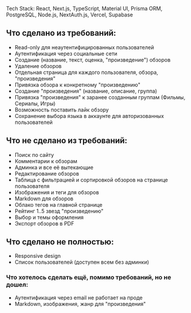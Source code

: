 Tech Stack: React, Next.js, TypeScript, Material UI, Prisma ORM, PostgreSQL, Node.js, NextAuth.js, Vercel, Supabase

## Что сделано из требований:
* Read-only для неаутентифицированных пользователей
* Аутентификация через социальные сети
* Создание (название, текст, оценка, "произведение") обзоров
* Удаление обзоров
* Отдельная страница для каждого пользователя, обзора, "произведения"
* Привязка обзора к конкретному "произведению"
* Создание "произведения" (название, описание, группа)
* Привязка "произведения" к заранее созданным группам (Фильмы, Сериалы, Игры)
* Возможность поставить лайк обзору
* Сохранение выбора языка в аккаунте для авторизованных пользователей

## Что не сделано из требований:
* Поиск по сайту
* Комментарии к обзорам
* Админка и все её вытекающие
* Редактирование обзоров
* Таблица с фильтрацией и сортировкой обзоров на странице пользователя
* Изображения и теги для обзоров
* Markdown для обзоров
* Облако тегов на главной странице 
* Рейтинг 1..5 звезд "произведению"
* Выбор и темы оформления
* Экспорт обзоров в PDF

## Что сделано не полностью:
* Responsive design
* Список пользователей (доступен всем без админки)

### Что хотелось сделать ещё, помимо требований, но не дошел:
* Аутентификация через email не работает на проде
* Markdown, изображения, жанр для "произведения"
